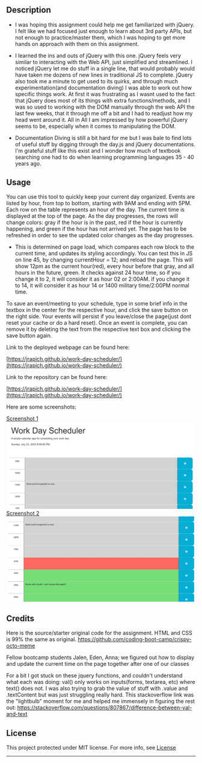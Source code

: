 # <Your-Project-Title>

## Description

- I was hoping this assignment could help me get familiarized with jQuery. I felt like we had focused just enough to learn about 3rd party APIs, but not enough to practice/master them, which I was hoping to get more hands on approach with them on this assignment.

- I learned the ins and outs of jQuery with this one. jQuery feels very similar to interacting with the Web API, just simplified and streamlined. I noticed jQuery let me do stuff in a single line, that would probably would have taken me dozens of new lines in traditional JS to complete. jQuery also took me a minute to get used to its quirks, and through much experimentation(and documentation diving) I was able to work out how specific things work. At first it was frustrating as I wasnt used to the fact that jQuery does most of its things with extra functions/methods, and I was so used to working with the DOM manually through the web API the last few weeks, that it through me off a bit and I had to readjust how my head went around it. All in All I am impressed by how powerful jQuery seems to be, especially when it comes to manipulating the DOM.
- Documentation Diving is still a bit hard for me but I was bale to find lots of useful stuff by digging through the day.js and jQuery documentations. I'm grateful stuff like this exist and I wonder how much of textbook searching one had to do when learning programming languages 35 - 40 years ago.

## Usage

You can use this tool to quickly keep your current day organized. Events are listed by hour, from top to bottom, starting with 9AM and ending with 5PM. Each row on the table represents an hour of the day. The current time is displayed at the top of the page. As the day progresses, the rows will change colors: gray if the hour is in the past, red if the hour is currently happening, and green if the hour has not arrived yet. The page has to be refreshed in order to see the updated color changes as the day progresses.

- This is determined on page load, which compares each row block to the current time, and updates its styling accordingly. You can test this in JS on line 45, by changing currentHour = 12; and reload the page. This will show 12pm as the current hour(red), every hour before that gray, and all hours in the future, green. It checks against 24 hour time, so if you change it to 2, it will consider it as hour 02 or 2:00AM. if you change it to 14, it will consider it as hour 14 or 1400 military time/2:00PM normal time.

To save an event/meeting to your schedule, type in some brief info in the textbox in the center for the respective hour, and click the save button on the right side. Your events will persist if you leave/close the page(just dont reset your cache or do a hard reset). Once an event is complete, you can remove it by deleting the text from the respective text box and clicking the save button again.

Link to the deployed webpage can be found here:

[https://jrapich.github.io/work-day-scheduler/](https://jrapich.github.io/work-day-scheduler/)

Link to the repository can be found here:

[https://jrapich.github.io/work-day-scheduler/](https://jrapich.github.io/work-day-scheduler/)

Here are some screenshots:

[Screenshot 1](./assets/images/screenshot-01.jpg)
![Screenshot 1](./assets/images/screenshot-01.jpg)
[Screenshot 2](./assets/images/screenshot-02.jpg)
![Screenshot 2](./assets/images/screenshot-02.jpg)

## Credits

Here is the source/starter original code for the assignment. HTML and CSS is 99% the same as original.
https://github.com/coding-boot-camp/crispy-octo-meme

Fellow bootcamp students Jalen, Eden, Anna; we figured out how to display and update the current time on the page together after one 
of our classes

For a bit I got stuck on these jquery functions, and couldn't understand what each was doing: val() only works on inputs(forms, textarea, etc) where text() does not. I was also trying to grab the value of stuff with .value and .textContent but was just struggling really hard. This stackoverflow link was the "lightbulb" moment for me and helped me immensely in figuring the rest out:
https://stackoverflow.com/questions/807867/difference-between-val-and-text

## License

This project protected under MIT license. For more info, see [License](./LICENSE)

---